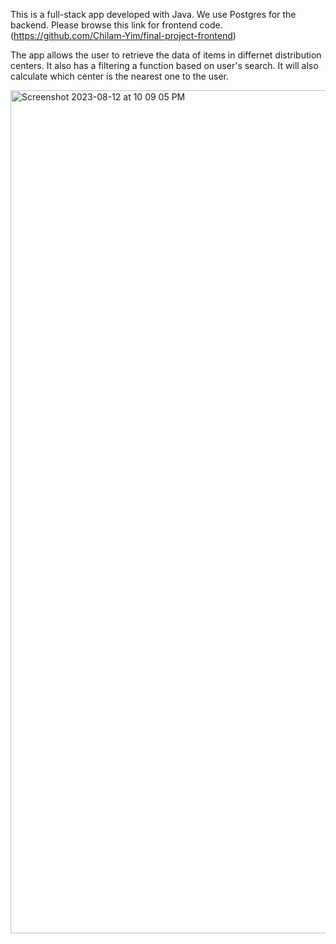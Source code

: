 This is a full-stack app developed with Java. We use Postgres for the backend. 
Please browse this link for frontend code. (https://github.com/Chilam-Yim/final-project-frontend)

The app allows the user to retrieve the data of items in differnet distribution centers. It also has a filtering a function based on user's search. 
It will also calculate which center is the nearest one to the user. 

<img width="1349" alt="Screenshot 2023-08-12 at 10 09 05 PM" src="https://github.com/Chilam-Yim/final-project-frontend/assets/101900770/2701d807-3c56-46c4-bf4c-fbd8d5c91131">

